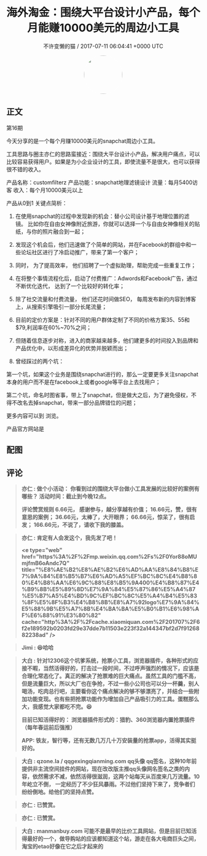 <h1 align="center">海外淘金：围绕大平台设计小产品，每个月能赚10000美元的周边小工具</h1>
<p align="center">
    <a>不许变懒的猫 / 2017-07-11 06:04:41 &#43;0000 UTC</a>
</p>

<div align="center">
    <img src="https://images.zsxq.com/FifUgrwrlRjBklYMlIEHu1P4TYxb?e=1590940799&amp;token=kIxbL07-8jAj8w1n4s9zv64FuZZNEATmlU_Vm6zD:wBt0z7mEvMjrHLyQxIrucWWf9ic=" width="100" height="100" style="border:1px solid;border-radius:50%; color:#ffffff"/>
</div>

## 正文

<div>
  第16期

今天分享的是一个每个月赚10000美元的snapchat周边小工具。 

工具思路与圈主亦仁的思路蛮接近：围绕大平台设计小产品，解决用户痛点，可以比较容易获得用户。如果是为小企业设计的工具，即使流量不是很大，也可以获得很不错的收入。 

产品名称：customfilterz
产品功能：snapchat地理滤镜设计
流量：每月5400访客
收入：每个月10000美元以上

产品从0到1 关键点简析：

1. 在使用snapchat的过程中发现新的机会：替小公司设计基于地理位置的滤镜。 比如你在自由女神像附近旅游，你就可以选择一个与自由女神像相关的贴纸，与你的照片融合到一起；

2. 发现这个机会后，他们迅速做了个简单的网站，并在Facebook的群组中和一些论坛社区进行了冷启动推广，带来了第一个客户；

3. 同时， 为了提高效率， 他们招聘了一个虚拟助理，帮助完成一些重复工作；

4. 在将整个事情流程化后，启动了付费推广：Adwords和Facebook广告，通过不断优化迭代， 达到了一个比较好的转化率；

5. 除了社交流量和付费流量， 他们还花时间做SEO， 每周发布新的内容到博客上，从搜索引擎吸引一部分长尾流量；

6. 目前的定价方案是：针对不同的用户群体定制了不同的价格方案$35、$55和$79,利润率在60%~70%之间；

7. 但随着信息逐步对称，进入的商家越来越多，他们建更多的时间投入到品牌和产品优化中，以形成差异化的优势并脱颖而出；

8. 曾经踩过的两个坑： 

第一个坑，如果这个业务是围绕snapchat进行的，那么一定要更多关注snapchat本身的用户而不是在facebook上或者google等平台上去找用户；

第二个坑，命名时图省事，带上了snapchat，但是做大之后，为了避免侵权，不得不改名去掉snapchat，带来一部分品牌错位的问题；

更多内容可以到 浏览。 

产品官方网站是
</div>

## 配图
<div class="image" align="center">

</div>

## 评论

<div align="left">
<div>

<blockquote >
<span> <strong>亦仁 : 做个小活动： 你看到过的围绕大平台做小工具发展的比较好的案例有哪些？ 活动时间：截止到今晚12点。

评论赞赏规则
6.66元， 感谢参与，越分享越有价值；
16.66元，赞，很有意思的案例；
36.66元，太棒了，大开眼界；
66.66元，惊呆了，很有启发；
166.66元，不说了，请收下我的膝盖。 </strong></span>
</blockquote>

<blockquote >
<span> <strong>亦仁 : 肯定有人会发这个，我先发了吧！ 

&lt;e type=&#34;web&#34; href=&#34;https%3A%2F%2Fmp.weixin.qq.com%2Fs%2F0Yor88oMUmjfmB6oAndc7Q&#34; title=&#34;%E8%AE%B2%E8%AE%B2%E6%AD%AA%E8%84%B8%E7%9A%84%E8%B5%B7%E6%AD%A5%EF%BC%8C%E4%B8%80%E4%B8%AA%E6%9C%88%E8%B5%9A400%E4%B8%87%E4%B9%8B%E5%89%8D%E7%9A%84%E5%87%86%E5%A4%87%E5%B7%A5%E4%BD%9C%EF%BC%8C%E5%A4%B4%E5%83%8F%E5%8F%B3%E4%B8%8B%E8%A7%92logo%E7%9A%84%E5%88%9B%E5%A7%8B%E4%BA%BA%E5%B0%B1%E6%98%AF%E6%88%91%E3%80%82&#34; cache=&#34;http%3A%2F%2Fcache.xiaomiquan.com%2F201707%2F6f2e189592b0203fd29e37dde7b11503e223f32a144347bf2d7f9126882238ad&#34; /&gt; </strong></span>
</blockquote>

<blockquote >
<span> <strong>Jimi : 😆哈哈 </strong></span>
</blockquote>

<blockquote >
<span> <strong>大白 : 针对12306这个坑爹系统，抢票小工具，浏览器插件，各种形式的应接不暇，当然活得好的，打击过一段时间，不过呼声强烈的情况下，应该是合理化常态化了。真正的解决了抢票难的巨大痛点。虽然工具的门槛不高，但是流量巨大，所以大厂也在争抢，不过一些小公司也可以分一杯羹，别人喝汤，吃肉总行吧，主要看你这个痛点解决的够不够漂亮了，并结合一些附加功能变现。也有些把抢票功能作为增加自己产品吸引力的工具。蛋糕那么大，我感觉大家都吃不完。😆

目前已知活得好的： 浏览器插件形式的：猎豹、360浏览器内置抢票插件（每年春运前后强推）  

APP: 铁友，智行等，还有无数几万几十万安装量的抢票app，活得其实挺好的。 </strong></span>
</blockquote>

<blockquote >
<span> <strong>大白 : qzone.la  /  qqgexingqianming.com  qq头像 qq签名，这种10年前提供非主流空间挂件的网站，现在改改版主推qq头像网名签名之类的内容，依然需求不减，依然活得很滋润，这两个站每天从百度来几万流量。10年屹立不倒， 一定经历了不少狂风暴雨。不过他们坚持下来了，竞争者们纷纷倒地。给他们的坚持点赞。 </strong></span>
</blockquote>

<blockquote >
<span> <strong>亦仁 : 已赞赏。 </strong></span>
</blockquote>

<blockquote >
<span> <strong>亦仁 : 已赞赏。 </strong></span>
</blockquote>

<blockquote >
<span> <strong>大白 : manmanbuy.com   可能不是最早的比价工具网站，但是目前已知活得最好的一个，做导购站的应该都知道这个站，游走在各大电商巨头之间，淘宝的etao好像在它之后才起来的 </strong></span>
</blockquote>

</div>
</div>